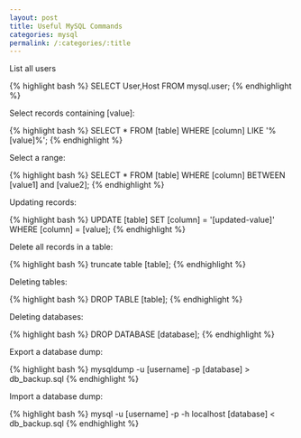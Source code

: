 ```yaml
---
layout: post
title: Useful MySQL Commands
categories: mysql
permalink: /:categories/:title
---
```


List all users

{% highlight bash %}
SELECT User,Host FROM mysql.user;
{% endhighlight %}

Select records containing [value]: 

{% highlight bash %}
SELECT * FROM [table] WHERE [column] LIKE '%[value]%';
{% endhighlight %}

Select a range: 

{% highlight bash %}
SELECT * FROM [table] WHERE [column] BETWEEN [value1] and [value2];
{% endhighlight %}

Updating records: 

{% highlight bash %}
UPDATE [table] SET [column] = '[updated-value]' WHERE [column] = [value];
{% endhighlight %}

Delete all records in a table: 

{% highlight bash %}
truncate table [table];
{% endhighlight %}

Deleting tables: 

{% highlight bash %}
DROP TABLE [table];
{% endhighlight %}

Deleting databases: 

{% highlight bash %}
DROP DATABASE [database];
{% endhighlight %}

Export a database dump: 

{% highlight bash %}
mysqldump -u [username] -p [database] > db_backup.sql
{% endhighlight %}

Import a database dump:

{% highlight bash %}
mysql -u [username] -p -h localhost [database] < db_backup.sql
{% endhighlight %}
